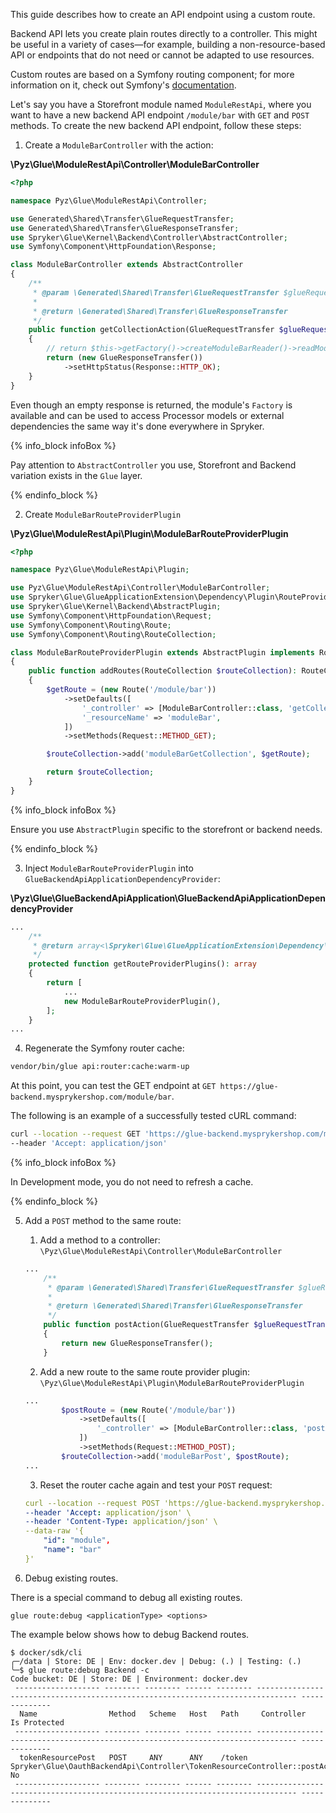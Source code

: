 This guide describes how to create an API endpoint using a custom route.

Backend API lets you create plain routes directly to a controller. This might be useful in a variety of cases—for example, building a non-resource-based API or endpoints that do not need or cannot be adapted to use resources.

Custom routes are based on a Symfony routing component; for more information on it, check out Symfony's [documentation](https://symfony.com/doc/current/routing.html).

Let's say you have a Storefront module named `ModuleRestApi`, where you want to have a new backend API endpoint `/module/bar` with `GET` and `POST` methods. To create the new backend API endpoint, follow these steps:

1. Create a `ModuleBarController` with the action:

**\Pyz\Glue\ModuleRestApi\Controller\ModuleBarController**

```php
<?php

namespace Pyz\Glue\ModuleRestApi\Controller;

use Generated\Shared\Transfer\GlueRequestTransfer;
use Generated\Shared\Transfer\GlueResponseTransfer;
use Spryker\Glue\Kernel\Backend\Controller\AbstractController;
use Symfony\Component\HttpFoundation\Response;

class ModuleBarController extends AbstractController
{
    /**
     * @param \Generated\Shared\Transfer\GlueRequestTransfer $glueRequestTransfer
     *
     * @return \Generated\Shared\Transfer\GlueResponseTransfer
     */
    public function getCollectionAction(GlueRequestTransfer $glueRequestTransfer): GlueResponseTransfer
    {
        // return $this->getFactory()->createModuleBarReader()->readModuleBar();
        return (new GlueResponseTransfer())
            ->setHttpStatus(Response::HTTP_OK);
    }
}

```

Even though an empty response is returned, the module's `Factory` is available and can be used to access Processor models or external dependencies the same way it's done everywhere in Spryker.

{% info_block infoBox %}

Pay attention to `AbstractController` you use, Storefront and Backend variation exists in the `Glue` layer.

{% endinfo_block %}

2. Create `ModuleBarRouteProviderPlugin`

**\Pyz\Glue\ModuleRestApi\Plugin\ModuleBarRouteProviderPlugin**

```php
<?php

namespace Pyz\Glue\ModuleRestApi\Plugin;

use Pyz\Glue\ModuleRestApi\Controller\ModuleBarController;
use Spryker\Glue\GlueApplicationExtension\Dependency\Plugin\RouteProviderPluginInterface;
use Spryker\Glue\Kernel\Backend\AbstractPlugin;
use Symfony\Component\HttpFoundation\Request;
use Symfony\Component\Routing\Route;
use Symfony\Component\Routing\RouteCollection;

class ModuleBarRouteProviderPlugin extends AbstractPlugin implements RouteProviderPluginInterface
{
    public function addRoutes(RouteCollection $routeCollection): RouteCollection
    {
        $getRoute = (new Route('/module/bar'))
            ->setDefaults([
                '_controller' => [ModuleBarController::class, 'getCollectionAction'],
                '_resourceName' => 'moduleBar',
            ])
            ->setMethods(Request::METHOD_GET);

        $routeCollection->add('moduleBarGetCollection', $getRoute);

        return $routeCollection;
    }
}
```

{% info_block infoBox %}

Ensure you use `AbstractPlugin` specific to the storefront or backend needs.

{% endinfo_block %}

3. Inject `ModuleBarRouteProviderPlugin` into `GlueBackendApiApplicationDependencyProvider`:

**\Pyz\Glue\GlueBackendApiApplication\GlueBackendApiApplicationDependencyProvider**

```php
...
    /**
     * @return array<\Spryker\Glue\GlueApplicationExtension\Dependency\Plugin\RouteProviderPluginInterface>
     */
    protected function getRouteProviderPlugins(): array
    {
        return [
            ...
            new ModuleBarRouteProviderPlugin(),
        ];
    }
...
```

4. Regenerate the Symfony router cache:

```bash
vendor/bin/glue api:router:cache:warm-up
```

At this point, you can test the GET endpoint at `GET https://glue-backend.mysprykershop.com/module/bar`.

The following is an example of a successfully tested cURL command:

```bash
curl --location --request GET 'https://glue-backend.mysprykershop.com/module/bar' \
--header 'Accept: application/json'
```

{% info_block infoBox %}

In Development mode, you do not need to refresh a cache.

{% endinfo_block %}

5. Add a `POST` method to the same route:

   1. Add a method to a controller: `\Pyz\Glue\ModuleRestApi\Controller\ModuleBarController`

   ```php
   ...
       /**
        * @param \Generated\Shared\Transfer\GlueRequestTransfer $glueRequestTransfer
        *
        * @return \Generated\Shared\Transfer\GlueResponseTransfer
        */
       public function postAction(GlueRequestTransfer $glueRequestTransfer): GlueResponseTransfer
       {
           return new GlueResponseTransfer();
       }

   ```

   2. Add a new route to the same route provider plugin: `\Pyz\Glue\ModuleRestApi\Plugin\ModuleBarRouteProviderPlugin`

   ```php
   ...
           $postRoute = (new Route('/module/bar'))
               ->setDefaults([
                   '_controller' => [ModuleBarController::class, 'postAction'],
               ])
               ->setMethods(Request::METHOD_POST);
           $routeCollection->add('moduleBarPost', $postRoute);
   ...
   ```

   3. Reset the router cache again and test your `POST` request:

   ```yaml
   curl --location --request POST 'https://glue-backend.mysprykershop.com/module/bar' \
   --header 'Accept: application/json' \
   --header 'Content-Type: application/json' \
   --data-raw '{
       "id": "module",
       "name": "bar"
   }'
   ```

6. Debug existing routes.

There is a special command to debug all existing routes.

`glue route:debug <applicationType> <options>`

The example below shows how to debug Backend routes.

```shell
$ docker/sdk/cli
╭─/data | Store: DE | Env: docker.dev | Debug: (.) | Testing: (.)
╰─$ glue route:debug Backend -c
Code bucket: DE | Store: DE | Environment: docker.dev
 ------------------- -------- -------- ------ -------- ------------------------------------------------------------------------------- --------------
  Name                Method   Scheme   Host   Path     Controller                                                                      Is Protected  
 ------------------- -------- -------- ------ -------- ------------------------------------------------------------------------------- --------------
  tokenResourcePost   POST     ANY      ANY    /token   Spryker\Glue\OauthBackendApi\Controller\TokenResourceController::postAction()   No            
 ------------------- -------- -------- ------ -------- ------------------------------------------------------------------------------- --------------
```
